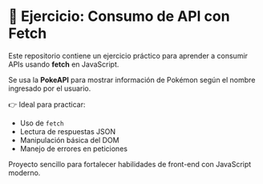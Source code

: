 # 🧪 Ejercicio: Consumo de API con Fetch

Este repositorio contiene un ejercicio práctico para aprender a consumir APIs usando **fetch** en JavaScript.

Se usa la **PokeAPI** para mostrar información de Pokémon según el nombre ingresado por el usuario.

👉 Ideal para practicar:
- Uso de `fetch`
- Lectura de respuestas JSON
- Manipulación básica del DOM
- Manejo de errores en peticiones

Proyecto sencillo para fortalecer habilidades de front-end con JavaScript moderno.